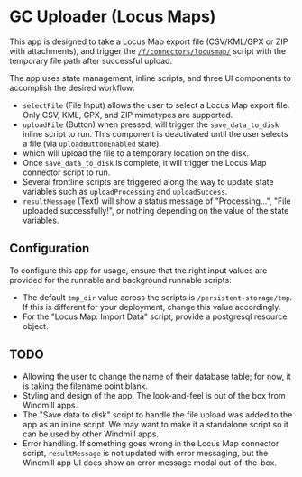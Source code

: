 # GC Uploader (Locus Maps)

This app is designed to take a Locus Map export file (CSV/KML/GPX or ZIP with attachments), and trigger the [`/f/connectors/locusmap/`](/f/connectors/locusmap/README.md) script with the temporary file path after successful upload.

The app uses state management, inline scripts, and three UI components to accomplish the desired workflow:

* `selectFile` (File Input) allows the user to select a Locus Map export file. Only CSV, KML, GPX, and ZIP mimetypes are supported.
* `uploadFile` (Button) when pressed, will trigger the `save_data_to_disk` inline script to run. This component is deactivated until the user selects a file (via `uploadButtonEnabled` state).
* which will upload the file to a temporary location on the disk.
* Once `save_data_to_disk` is complete, it will trigger the Locus Map connector script to run.
* Several frontline scripts are triggered along the way to update state variables such as `uploadProcessing` and `uploadSuccess`.
* `resultMessage` (Text) will show a status message of "Processing...", "File uploaded successfully!", or nothing depending on the value of the state variables.

## Configuration

To configure this app for usage, ensure that the right input values are provided for the runnable and background runnable scripts:

* The default `tmp_dir` value across the scripts is `/persistent-storage/tmp`. If this is different for your deployment, change this value accordingly.
* For the "Locus Map: Import Data" script, provide a postgresql resource object.

## TODO

* Allowing the user to change the name of their database table; for now, it is taking the filename point blank.
* Styling and design of the app. The look-and-feel is out of the box from Windmill apps.
* The "Save data to disk" script to handle the file upload was added to the app as an inline script. We may want to make it a standalone script so it can be used by other Windmill apps.
* Error handling. If something goes wrong in the Locus Map connector script, `resultMessage` is not updated with error messaging, but the Windmill app UI does show an error message modal out-of-the-box.